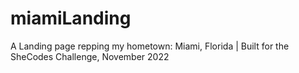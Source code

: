 # miamiLanding
 A Landing page repping my hometown: Miami, Florida | Built for the SheCodes Challenge, November 2022
